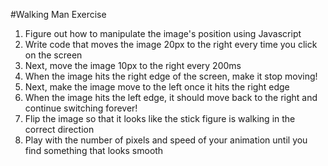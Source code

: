 #Walking Man Exercise

1. Figure out how to manipulate the image's position using Javascript
2. Write code that moves the image 20px to the right every time you click on the screen
3. Next, move the image 10px to the right every 200ms
4. When the image hits the right edge of the screen, make it stop moving!
5. Next, make the image move to the left once it hits the right edge
6. When the image hits the left edge, it should move back to the right and continue switching forever!
7. Flip the image so that it looks like the stick figure is walking in the correct direction
8. Play with the number of pixels and speed of your animation until you find something that looks smooth